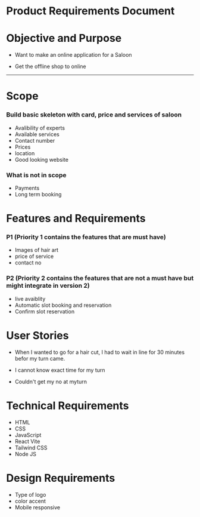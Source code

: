 # Product Requirements Document

# Objective and Purpose

- Want to make an online application for a Saloon

- Get the offline shop to online

---

# Scope

<!-- ### What is in scope -->

### Build basic skeleton with card, price and services of saloon

- Avalibility of experts
- Available services
- Contact number
- Prices
- location
- Good looking website

### What is not in scope

- Payments
- Long term booking

# Features and Requirements

### P1 (Priority 1 contains the features that are must have)

- Images of hair art
- price of service
- contact no




### P2 (Priority 2 contains the features that are not a must have but might integrate in version 2)

- live avaiblity 
- Automatic slot booking and reservation
- Confirm slot reservation

# User Stories

- When I wanted to go for a hair cut, I had to wait in line for 30 minutes befor my turn came. 

- I cannot know exact time for my turn

- Couldn't get my no at myturn 

# Technical Requirements

- HTML
- CSS 
- JavaScript
- React Vite
- Tailwind CSS
- Node JS

# Design Requirements

- Type of logo
- color accent
- Mobile responsive